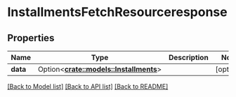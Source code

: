 # InstallmentsFetchResourceresponse

## Properties

Name | Type | Description | Notes
------------ | ------------- | ------------- | -------------
**data** | Option<[**crate::models::Installments**](installments.md)> |  | [optional]

[[Back to Model list]](../README.md#documentation-for-models) [[Back to API list]](../README.md#documentation-for-api-endpoints) [[Back to README]](../README.md)


